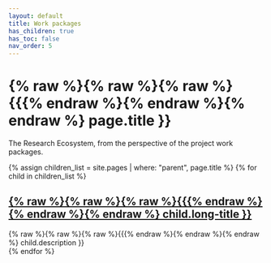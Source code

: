 ```yaml
---
layout: default
title: Work packages
has_children: true
has_toc: false
nav_order: 5
---
```


# {% raw %}{% raw %}{% raw %}{{{% endraw %}{% endraw %}{% endraw %} page.title }}

The Research Ecosystem, from the perspective of the project work packages.


{% assign children_list = site.pages | where: "parent", page.title %}
{% for child in children_list %}
<div class="wrkpckg">
<h2><a href="{% raw %}{% raw %}{% raw %}{{{% endraw %}{% endraw %}{% endraw %} child.url | absolute_url }}">{% raw %}{% raw %}{% raw %}{{{% endraw %}{% endraw %}{% endraw %} child.long-title }}</a></h2>
{% raw %}{% raw %}{% raw %}{{{% endraw %}{% endraw %}{% endraw %} child.description }}
</div>
{% endfor %}


